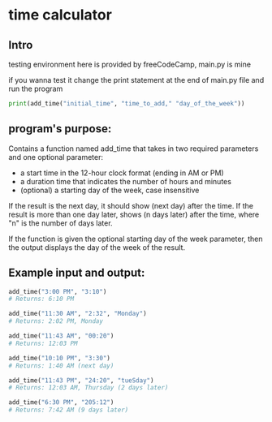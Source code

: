 # time calculator

## Intro
 testing environment here is provided by freeCodeCamp, main.py is mine

if you wanna test it change the print statement at the end of main.py file and run the program
``` python
print(add_time("initial_time", "time_to_add," "day_of_the_week"))
```
## program's purpose: 

Contains a function named add_time that takes in two required parameters and one optional parameter:

* a start time in the 12-hour clock format (ending in AM or PM)
* a duration time that indicates the number of hours and minutes
* (optional) a starting day of the week, case insensitive

If the result is the next day, it should show (next day) after the time. If the result is more than one day later, shows (n days later) after the time, where "n" is the number of days later.

If the function is given the optional starting day of the week parameter, then the output displays the day of the week of the result.

## Example input and output:

``` python
add_time("3:00 PM", "3:10")
# Returns: 6:10 PM

add_time("11:30 AM", "2:32", "Monday")
# Returns: 2:02 PM, Monday

add_time("11:43 AM", "00:20")
# Returns: 12:03 PM

add_time("10:10 PM", "3:30")
# Returns: 1:40 AM (next day)

add_time("11:43 PM", "24:20", "tueSday")
# Returns: 12:03 AM, Thursday (2 days later)

add_time("6:30 PM", "205:12")
# Returns: 7:42 AM (9 days later)
```